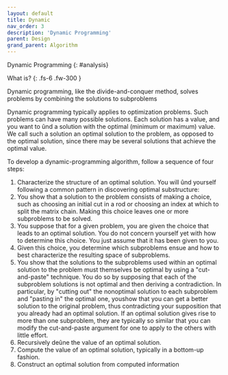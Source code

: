 ```yaml
---
layout: default
title: Dynamic
nav_order: 3
description: 'Dynamic Programming'
parent: Design
grand_parent: Algorithm
---
```


Dynamic Programming 
{: #analysis}

What is?
{: .fs-6 .fw-300  }

Dynamic programming, like the divide-and-conquer method, solves problems by combining the solutions to subproblems

Dynamic programming typically applies to optimization problems. Such problems can have many possible solutions. Each solution has a value, and you want to ûnd a solution with the optimal (minimum or maximum) value. We call such a solution an optimal solution to the problem, as opposed to the optimal solution, since there may be several solutions that achieve the optimal value.

To develop a dynamic-programming algorithm, follow a sequence of four steps:

1. Characterize the structure of an optimal solution. You will ûnd yourself following a common pattern in discovering optimal substructure:
  1. You show that a solution to the problem consists of making a choice, such as choosing an initial cut in a rod or choosing an index at which to split the matrix chain. Making this choice leaves one or more subproblems to be solved.
  2. You suppose that for a given problem, you are given the choice that leads to an optimal solution. You do not concern yourself yet with how to determine this choice. You just assume that it has been given to you.
  3. Given this choice, you determine which subproblems ensue and how to best characterize the resulting space of subproblems.
  4. You show that the solutions to the subproblems used within an optimal solution to the problem must themselves be optimal by using a "cut-and-paste" technique. You do so by supposing that each of the subproblem solutions is not optimal and then deriving a contradiction. In particular, by "cutting out" the nonoptimal solution to each subproblem and "pasting in" the optimal one, youshow that you can get a better solution to the original problem, thus contradicting your supposition that you already had an optimal solution. If an optimal solution gives rise to more than one subproblem, they are typically so similar that you can modify the cut-and-paste argument for one to apply to the others with little effort. 
3. Recursively deûne the value of an optimal solution.
4. Compute the value of an optimal solution, typically in a bottom-up fashion.
5. Construct an optimal solution from computed information
   
